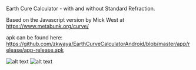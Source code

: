 Earth Cure Calculator - with and without Standard Refraction.

Based on the Javascript version by Mick West at https://www.metabunk.org/curve/

apk can be found here: https://github.com/zkwaya/EarthCurveCalculatorAndroid/blob/master/app/release/app-release.apk

![alt text](https://i.imgur.com/wt8EpBO.jpg) ![alt text](https://i.imgur.com/C2j6owq.jpg)
